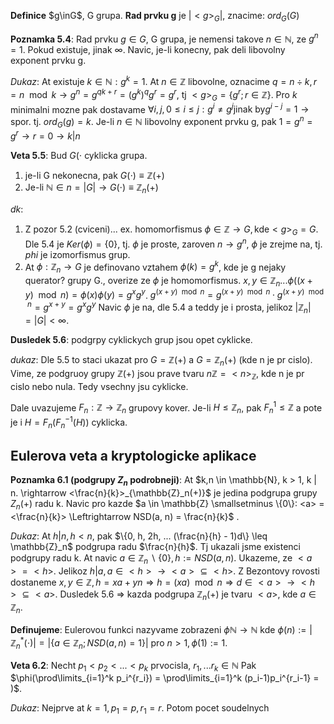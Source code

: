 **Definice** $g\inG$, G grupa. **Rad prvku g** je $|<g>_G|$, znacime: $ord_G(G)$

**Poznamka 5.4**: Rad prvku $g \in G$, G grupa, je nemensi takove $n \in \mathbb{N}$, ze $g^n = 1$. Pokud existuje, jinak $\infty$. Navic, je-li konecny, pak deli libovolny exponent prvku g.

*Dukaz*: At existuje $k\in \mathbb{N}: g^k = 1$. At $n \in \mathbb{Z}$ libovolne, oznacime $q = n \div k, r = n \mod k \rightarrow g^n = g^{qk + r} = (g^k)^q g^r = g^r$, tj $<g>_G = \{g^r; r \in \mathbb{Z}\}$. Pro $k$ minimalni mozne  pak dostavame $\forall i, j, 0 \leq i \leq j: g^i \neq g^j \text{jinak by} g^{i-j} = 1 \rightarrow \text{spor}$. tj. $ord_G(g) = k$. Je-li $n \in \mathbb{N}$ libovolny exponent prvku g, pak $1=g^n=g^r \rightarrow r = 0 \rightarrow k | n$

**Veta 5.5**: Bud $G(\cdot$ cyklicka grupa.

1) je-li G nekonecna, pak $G(\cdot) \equiv \mathbb{Z}(+)$
2) Je-li $\mathbb{N} \in n = |G| \rightarrow G(\cdot) \equiv \mathbb{Z}_n(+)$

*dk*:

1) Z pozor 5.2 (cviceni)... ex. homomorfismus $\phi \in \mathbb{Z} \rightarrow G, \text{kde} <g>_G = G$. Dle 5.4 je $Ker(\phi)=\{0\}$, tj. $\phi$ je proste, zaroven $n \rightarrow g^n$, $\phi$ je zrejme na, tj. $phi$ je izomorfismus grup.
2) At $\phi: \mathbb{Z}_n \rightarrow G$ je definovano vztahem $\phi(k) = g^k$, kde je g nejaky querator? grupy G., overize ze $\phi$ je homomorfismus.
    $x, y \in \mathbb{Z}_n... \phi((x+y)\mod n) = \phi(x) \phi(y) = g^x g^y$. $g^{(x+y)\mod n} = g^{(x+y)\mod n} \cdot g^{(x+y)\mod n}  = g^{x+y} = g^x g^y$
    Navic $\phi$ je na, dle 5.4 a teddy je i prosta, jelikoz $|\mathbb{Z}_n| = |G| < \infty$.

**Dusledek 5.6**: podgrpy cyklickych grup jsou opet cyklicke.

*dukaz*: Dle 5.5 to staci ukazat pro $G = \mathbb{Z}(+)$ a $G = \mathbb{Z}_n(+)$ (kde n je pr cislo).
Vime, ze podgruoy grupy $\mathbb{Z}(+)$ jsou prave tvaru $n \mathbb{Z} = <n>_\mathbb{Z}$, kde n je pr cislo nebo nula. Tedy vsechny jsu cyklicke.

Dale uvazujeme $F_n: \mathbb{Z} \rightarrow \mathbb{Z}_n$ grupovy kover. Je-li $H \leq \mathbb{Z}_n$, pak $F_n^{1} \leq \mathbb{Z}$ a pote je i $H = F_n(F_n^{-1}(H))$ cyklicka.

## Eulerova veta a kryptologicke aplikace

**Poznamka 6.1 (podgrupy $Z_n$ podrobneji)**: At $k,n \in \mathbb{N}, k > 1, k | n. \rightarrow <\frac{n}{k}>_{\mathbb{Z}_n(+)}$ je jedina podgrupa grupy $Z_n(+)$ radu k. Navic pro kazde $a \in \mathbb{Z} \smallsetminus \{0\}: <a> = <\frac{n}{k}> \Leftrightarrow NSD(a, n) = \frac{n}{k}$ .

*Dukaz*: At $h | n, h < n$, pak  $\{0, h, 2h, ... (\frac{n}{h} - 1)d\} \leq \mathbb{Z}_n$ podgrupa radu $\frac{n}{h}$.
Tj ukazali jsme existenci podgrupy radu k. At navic $a \in \mathbb{Z}_n \smallsetminus \{0\}, h := NSD(a,n)$. Ukazeme, ze $<a>= <h>$. Jelikoz $h | a, a \in <h> \rightarrow <a> \subseteq <h>$. Z Bezontovy rovosti dostaneme $x,y \in \mathbb{Z}, h = xa + yn \Rightarrow h = (xa) \mod n \Rightarrow d \in <a> \rightarrow <h> \subseteq <a>$. Dusledek 5.6 $\Rightarrow$ kazda podgrupa $\mathbb{Z}_n(+)$ je tvaru $<a>$, kde $a \in \mathbb{Z}_n$.

**Definujeme**: Eulerovou funkci nazyvame zobrazeni $\phi \mathbb{N} \rightarrow \mathbb{N}$ kde $\phi(n) := |\mathbb{Z}_n^*(\cdot)| = |\{a \in \mathbb{Z}_n; NSD(a,n) = 1\}|$ pro $n > 1, \phi(1) := 1$.

**Veta 6.2**: Necht $p_1 < p_2 < ... <p_k$ prvocisla, $r_1,...r_k \in \mathbb{N}$ Pak $\phi(\prod\limits_{i=1}^k p_i^{r_i}) = \prod\limits_{i=1}^k (p_i-1)p_i^{r_i-1} = )$.

*Dukaz*: Nejprve at $k=1, p_1 = p, r_1 = r$. Potom pocet soudelnych 